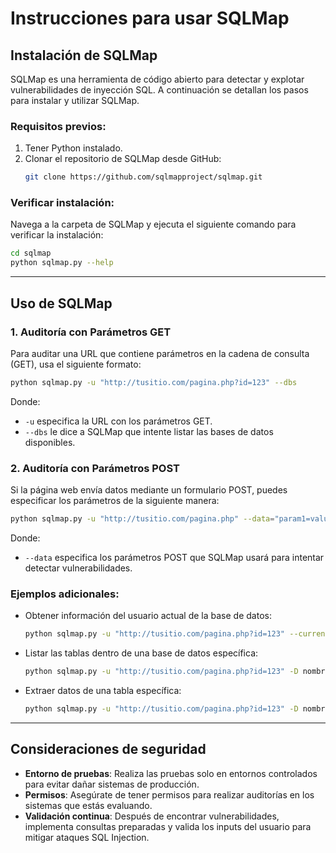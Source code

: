 
# Instrucciones para usar SQLMap

## Instalación de SQLMap
SQLMap es una herramienta de código abierto para detectar y explotar vulnerabilidades de inyección SQL. A continuación se detallan los pasos para instalar y utilizar SQLMap.

### Requisitos previos:
1. Tener Python instalado.
2. Clonar el repositorio de SQLMap desde GitHub:
    ```bash
    git clone https://github.com/sqlmapproject/sqlmap.git
    ```

### Verificar instalación:
Navega a la carpeta de SQLMap y ejecuta el siguiente comando para verificar la instalación:
   ```bash
   cd sqlmap
   python sqlmap.py --help
   ```

---

## Uso de SQLMap

### 1. Auditoría con Parámetros GET
Para auditar una URL que contiene parámetros en la cadena de consulta (GET), usa el siguiente formato:

```bash
python sqlmap.py -u "http://tusitio.com/pagina.php?id=123" --dbs
```
Donde:
- `-u` especifica la URL con los parámetros GET.
- `--dbs` le dice a SQLMap que intente listar las bases de datos disponibles.

### 2. Auditoría con Parámetros POST
Si la página web envía datos mediante un formulario POST, puedes especificar los parámetros de la siguiente manera:

```bash
python sqlmap.py -u "http://tusitio.com/pagina.php" --data="param1=value1&param2=value2" --dbs
```
Donde:
- `--data` especifica los parámetros POST que SQLMap usará para intentar detectar vulnerabilidades.

### Ejemplos adicionales:
- Obtener información del usuario actual de la base de datos:
    ```bash
    python sqlmap.py -u "http://tusitio.com/pagina.php?id=123" --current-user
    ```
- Listar las tablas dentro de una base de datos específica:
    ```bash
    python sqlmap.py -u "http://tusitio.com/pagina.php?id=123" -D nombre_de_la_bd --tables
    ```
- Extraer datos de una tabla específica:
    ```bash
    python sqlmap.py -u "http://tusitio.com/pagina.php?id=123" -D nombre_de_la_bd -T nombre_de_la_tabla --dump
    ```

---

## Consideraciones de seguridad
- **Entorno de pruebas**: Realiza las pruebas solo en entornos controlados para evitar dañar sistemas de producción.
- **Permisos**: Asegúrate de tener permisos para realizar auditorías en los sistemas que estás evaluando.
- **Validación continua**: Después de encontrar vulnerabilidades, implementa consultas preparadas y valida los inputs del usuario para mitigar ataques SQL Injection.

